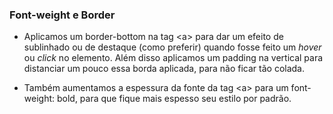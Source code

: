 ### Font-weight e Border

* Aplicamos um border-bottom na tag \<a> para dar um efeito de sublinhado ou de destaque (como preferir) quando fosse feito um *hover* ou *click* no elemento. Além disso aplicamos um padding na vertical para distanciar um pouco essa borda aplicada, para não ficar tão colada.

* Também aumentamos a espessura da fonte da tag \<a> para um font-weight: bold, para que fique mais espesso seu estilo por padrão.